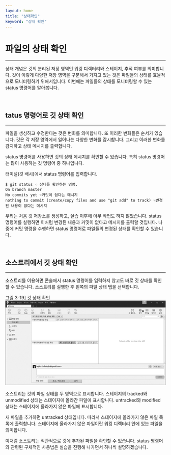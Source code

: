```yaml
---
layout: home
title: "상태확인"
keyword: "상태 확인"
---
```


# 파일의 상태 확인
---
상태 개념은 깃의 분리된 저장 영역인 워킹 디렉터리와 스테이지, 추적 여부를 의미합니다. 깃이 이렇게 다양한 저장 영역을 구분해서 가지고 있는 것은 파일들의 상태를 효율적으로 모니터링하기 위해서입니다. 이번에는 파일들의 상태를 모니터링할 수 있는 status 명령어를 알아봅니다.  

<br>
<a name="1"></a>

## tatus 명령어로 깃 상태 확인
---
파일을 생성하고 수정한다는 것은 변화를 의미합니다. 또 이러한 변화들은 순서가 있습니다. 깃은 각 저장 영역에서 일어나는 다양한 변화를 감시합니다. 그리고 이러한 변화를 감지하고 상태 메시지를 출력합니다.  

status 명령어를 사용하면 깃의 상태 메시지를 확인할 수 있습니다. 특히 status 명령어는 많이 사용하는 깃 명령어 중 하나입니다.  

터미널(깃 배시)에서 status 명령어를 입력합니다.  

```
$ git status ☜ 상태를 확인하는 명령.
On branch master
No commits yet ☜커밋이 없다는 메시지
nothing to commit (create/copy files and use "git add" to track) ☜변경된 내용이 없다는 메시지
```

우리는 처음 깃 저장소를 생성하고, 실습 이후에 아무 작업도 하지 않았습니다. status 명령어를 실행하면 이처럼 변경된 내용과 커밋이 없다고 메시지를 출력할 것입니다. 나중에 커밋 명령을 수행하면 status 명령어로 파일들의 변경된 상태를 확인할 수 있습니다.  

<br>
<a name="2"></a>

## 소스트리에서 깃 상태 확인
---
소스트리를 이용하면 콘솔에서 status 명령어를 입력하지 않고도 바로 깃 상태를 확인할 수 있습니다. 소스트리를 실행한 후 왼쪽의 파일 상태 탭을 선택합니다.  

그림 3-19] 깃 상태 확인  
![깃_상태_확인](./img/sourcetree_status.jpg) 

소스트리는 깃의 파일 상태를 두 영역으로 표시합니다. 스테이지의 tracked와 unmodified 상태는 스테이지에 올라간 파일에 표시합니다. untracked와 modified 상태는 스테이지에 올라가지 않은 파일에 표시합니다.  

새 파일을 추가하면 untracked 상태입니다. 따라서 스테이지에 올라가지 않은 파일 목록에 출력합니다. 스테이지에 올라가지 않은 파일이란 워킹 디렉터리 안에 있는 파일을 의미합니다.  

이처럼 소스트리는 직관적으로 깃에 추가된 파일을 확인할 수 있습니다. status 명령어와 관련된 구체적인 사용법은 실습을 진행해 나가면서 하나씩 설명하겠습니다.  

<br><br>
